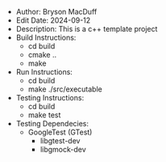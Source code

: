* Author: Bryson MacDuff
* Edit Date: 2024-09-12
* Description: This is a c++ template project
* Build Instructions:
    * cd build
    * cmake ..
    * make
* Run Instructions:
    * cd build
    * make ./src/executable
* Testing Instructions:
    * cd build
    * make test
* Testing Dependecies:
    * GoogleTest (GTest)
        * libgtest-dev
        * libgmock-dev
